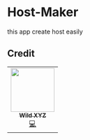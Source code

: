 # Host-Maker
this app create host easily

## Credit

<table>
  <tr>
    <td align="center"><a href="https://github.com/awraihangt"><img src="https://avatars.githubusercontent.com/u/99573093?v=4" width="100px;" alt=""/><br /><sub><b>Wild XYZ</b></sub></a><br /><a href="https://github.com/awraihangt/design/main/logo%20channel.png" title="Author">💻</a></td>
   </tr>
</table>
